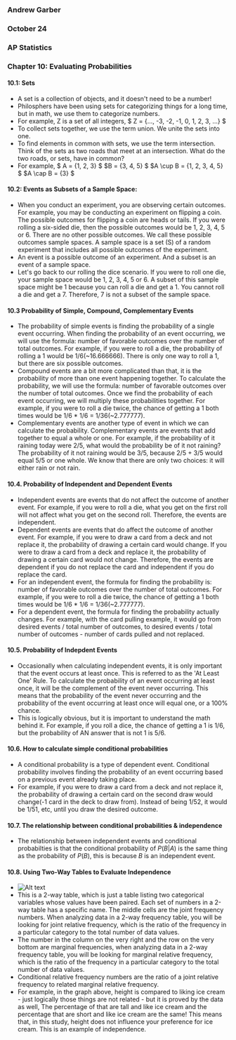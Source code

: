 ### Andrew Garber
### October 24 
### AP Statistics
### Chapter 10: Evaluating Probabilities

#### 10.1: Sets
 - A set is a collection of objects, and it doesn't need to be a number!
 - Philosphers have been using sets for categorizing things for a long time, but in math, we use them to categorize numbers.
 - For example, Z is a set of all integers, $ Z = {..., -3, -2, -1, 0, 1, 2, 3, ...} $
 - To collect sets together, we use the term union. We unite the sets into one.
 - To find elements in common with sets, we use the term intersection. Think of the sets as two roads that meet at an intersection. What do the two roads, or sets, have in common?
 - For example, $ A = {1, 2, 3} $ $B = {3, 4, 5} $ $A \cup B = {1, 2, 3, 4, 5} $ $A \cap B = {3} $

#### 10.2: Events as Subsets of a Sample Space:
 - When you conduct an experiment, you are observing certain outcomes. For example, you may be conducting an experiment on flipping a coin. The possible outcomes for flipping a coin are heads or tails. If you were rolling a six-sided die, then the possible outcomes would be 1, 2, 3, 4, 5 or 6. There are no other possible outcomes. We call these possible outcomes sample spaces. A sample space is a set (S) of a random experiment that includes all possible outcomes of the experiment.
 - An event is a possible outcome of an experiment. And a subset is an event of a sample space. 
 - Let's go back to our rolling the dice scenario. If you were to roll one die, your sample space would be 1, 2, 3, 4, 5 or 6. A subset of this sample space might be 1 because you can roll a die and get a 1. You cannot roll a die and get a 7. Therefore, 7 is not a subset of the sample space.

#### 10.3 Probability of Simple, Compound, Complementary Events
 - The probability of simple events is finding the probability of a single event occurring. When finding the probability of an event occurring, we will use the formula: number of favorable outcomes over the number of total outcomes. For example, if you were to roll a die, the probability of rolling a 1 would be 1/6(~16.666666). There is only one way to roll a 1, but there are six possible outcomes.
 - Compound events are a bit more complicated than that, it is the probability of more than one event happening together. To calculate the probability, we will use the formula: number of favorable outcomes over the number of total outcomes. Once we find the probability of each event occurring, we will multiply these probabilities together. For example, if you were to roll a die twice, the chance of getting a 1 both times would be 1/6 * 1/6 = 1/36(~2.777777).
 - Complementary events are another type of event in which we can calculate the probability. Complementary events are events that add together to equal a whole or one. For example, if the probability of it raining today were 2/5, what would the probability be of it not raining? The probability of it not raining would be 3/5, because 2/5 + 3/5 would equal 5/5 or one whole. We know that there are only two choices: it will either rain or not rain.

#### 10.4. Probability of Independent and Dependent Events
 -  Independent events are events that do not affect the outcome of another event. For example, if you were to roll a die, what you get on the first roll will not affect what you get on the second roll. Therefore, the events are independent.
 - Dependent events are events that do affect the outcome of another event. For example, if you were to draw a card from a deck and not replace it, the probability of drawing a certain card would change. If you were to draw a card from a deck and replace it, the probability of drawing a certain card would not change. Therefore, the events are dependent if you do not replace the card and independent if you do replace the card.
 - For an independent event, the formula for finding the probability is: number of favorable outcomes over the number of total outcomes. For example, if you were to roll a die twice, the chance of getting a 1 both times would be 1/6 * 1/6 = 1/36(~2.777777).
 - For a dependent event, the formula for finding the probability actually changes. For example, with the card pulling example, it would go from desired events / total number of outcomes, to desired events / total number of outcomes - number of cards pulled and not replaced.
 

#### 10.5. Probability of Indepdent Events
 - Occasionally when calculating independent events, it is only important that the event occurs at least once. This is referred to as the 'At Least One' Rule. To calculate the probability of an event occurring at least once, it will be the complement of the event never occurring. This means that the probability of the event never occurring and the probability of the event occurring at least once will equal one, or a 100% chance.
 - This is logically obvious, but it is important to understand the math behind it. For example, if you roll a dice, the chance of getting a 1 is 1/6, but the probability of AN answer that is not 1 is 5/6. 

#### 10.6. How to calculate simple conditional probabilities
 - A conditional probability is a type of dependent event. Conditional probability involves finding the probability of an event occurring based on a previous event already taking place.
 - For example, if you were to draw a card from a deck and not replace it, the probability of drawing a certain card on the second draw would change(-1 card in the deck to draw from). Instead of being 1/52, it would be 1/51, etc, until you draw the desired outcome.

#### 10.7. The relationship between conditional probabilities & independence 
 - The relationship between independent events and conditional probabilties is that the conditional probability of $P(B | A)$ is the same thing as the probability of $P(B)$, this is because $B$ is an independent event. 

#### 10.8. Using Two-Way Tables to Evaluate Independence 
 - ![Alt text](https://study.com/cimages/multimages/16/3ef7d43e-c2b5-43b0-bcb5-55599067acfb_pic.png)
 - This is a 2-way table, which is just a table listing two categorical variables whose values have been paired. Each set of numbers in a 2-way table has a specific name. The middle cells are the joint frequency numbers. When analyzing data in a 2-way frequency table, you will be looking for joint relative frequency, which is the ratio of the frequency in a particular category to the total number of data values.
 - The number in the column on the very right and the row on the very bottom are marginal frequencies, when analyzing data in a 2-way frequency table, you will be looking for marginal relative frequency, which is the ratio of the frequency in a particular category to the total number of data values.
 - Conditional relative frequency numbers are the ratio of a joint relative frequency to related marginal relative frequency.
 - For example, in the graph above, height is compared to liking ice cream - just logically those things are not related - but it is proved by the data as well, The percentage of that are tall and like ice cream and the percentage that are short and like ice cream are the same! This means that, in this study, height does not influence your preference for ice cream. This is an example of independence.